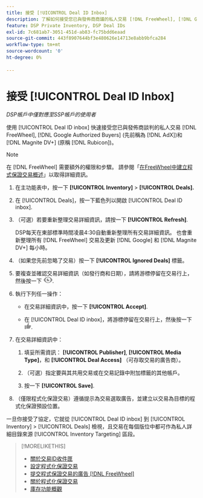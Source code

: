 ```yaml
---
title: 接受 [!UICONTROL Deal ID Inbox]
description: 了解如何接受您已與發佈商商議的私人交易 [!DNL FreeWheel], [!DNL Google Authorized Buyers] (先前稱為 [!DNL AdX]), and [!DNL Magnite DV+] (原稱 [!DNL Rubicon])使用「交易ID收件匣」。
feature: DSP Private Inventory, DSP Deal IDs
exl-id: 7c681ab7-3051-451d-ab83-fc75bdd6eaad
source-git-commit: 443f8907644bf3e480626e14713e8abb9bfca284
workflow-type: tm+mt
source-wordcount: '0'
ht-degree: 0%

---
```


# 接受 [!UICONTROL Deal ID Inbox]

*DSP帳戶中僅對應至SSP帳戶的使用者*

使用 [!UICONTROL Deal ID inbox] 快速接受您已與發佈商談判的私人交易 [!DNL FreeWheel], [!DNL Google Authorized Buyers] (先前稱為 [!DNL AdX])和 [!DNL Magnite DV+] (原稱 [!DNL Rubicon])。

>[!NOTE]
>
>在 [!DNL FreeWheel] 需要額外的權限和步驟。 請參閱「[在FreeWheel中建立程式保證交易概述](freewheel-overview.md)」以取得詳細資訊。

1. 在主功能表中，按一下 **[!UICONTROL Inventory]** > **[!UICONTROL Deals].**

1. 在 [!UICONTROL Deals]，按一下藍色列以開啟 [!UICONTROL Deal ID inbox].

1. （可選）若要重新整理交易詳細資訊，請按一下 **[!UICONTROL Refresh]**.

   DSP每天在東部標準時間凌晨4:30自動重新整理所有交易詳細資訊。 也會重新整理所有 [!DNL FreeWheel] 交易及更新 [!DNL Google] 和 [!DNL Magnite DV+] 每小時。

1. （如果您先前忽略了交易）按一下 **[!UICONTROL Ignored Deals]** 標籤。

1. 要複查並確認交易詳細資訊（如發行商和日期），請將游標停留在交易行上，然後按一下 ![檢閱](/help/dsp/assets/review.png).

1. 執行下列任一操作：

   * 在交易詳細資訊中，按一下 **[!UICONTROL Accept]**.

   * 在 [!UICONTROL Deal ID inbox]，將游標停留在交易行上，然後按一下 ![接受](/help/dsp/assets/accept.png).

1. 在交易詳細資訊中：
   1. 填妥所需資訊： **[!UICONTROL Publisher]**, **[!UICONTROL Media Type]**，和 **[!UICONTROL Deal Access]** （可存取交易的廣告商）。
   1. （可選）指定要與其共用交易或在交易記錄中附加標籤的其他帳戶。

   1. 按一下 **[!UICONTROL Save]**.

1. （僅限程式化保證交易）遵循提示為交易選取廣告，並建立以交易為目標的程式化保證預設位置。

一旦你接受了協定，它就從 [!UICONTROL Deal ID inbox] 到 [!UICONTROL Inventory] > [!UICONTROL Deals] 檢視，且交易在每個版位中都可作為私人詳細目錄來源 [!UICONTROL Inventory Targeting] 區段。

>[!MORELIKETHIS]
>
>* [關於交易ID收件匣](deal-id-inbox-about.md)
>* [設定程式化保證交易](programmatic-guaranteed-set-up.md)
>* [提交程式保證交易的廣告 [!DNL FreeWheel]](freewheel-submit.md)
>* [關於程式化保證交易](programmatic-guaranteed-about.md)
>* [庫存功能概觀](inventory-overview.md)

